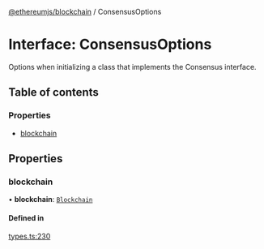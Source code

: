 [@ethereumjs/blockchain](../README.md) / ConsensusOptions

# Interface: ConsensusOptions

Options when initializing a class that implements the Consensus interface.

## Table of contents

### Properties

- [blockchain](ConsensusOptions.md#blockchain)

## Properties

### blockchain

• **blockchain**: [`Blockchain`](../classes/Blockchain.md)

#### Defined in

[types.ts:230](https://github.com/ethereumjs/ethereumjs-monorepo/blob/master/packages/blockchain/src/types.ts#L230)
